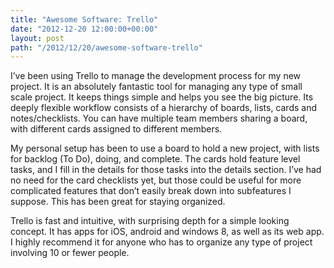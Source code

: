 ```yaml
---
title: "Awesome Software: Trello"
date: "2012-12-20 12:00:00+00:00"
layout: post
path: "/2012/12/20/awesome-software-trello"
---
```



I’ve been using Trello to manage the development process for my new project.  It is an absolutely fantastic tool for managing any type of small scale project.  It keeps things simple and helps you see the big picture. Its deeply flexible workflow consists of a hierarchy of boards, lists, cards and notes/checklists.  You can have multiple team members  sharing a board, with different cards assigned to different members.

My personal setup has been to use a board to hold a new project, with lists for backlog (To Do), doing, and complete.  The cards hold feature level tasks, and I fill in the details for those tasks into the details section.  I’ve had no need for the card checklists yet, but those could be useful for more complicated features that don’t easily break down into subfeatures I suppose.  This has been great for staying organized.

Trello is fast and intuitive, with surprising depth for a simple looking concept. It has apps for iOS, android and windows 8, as well as its web app.  I highly recommend it for anyone who has to organize any type of project involving 10 or fewer people.

